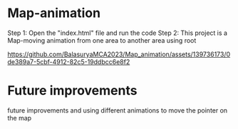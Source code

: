 # Map-animation

Step 1: Open the "index.html" file and run the code 
Step 2: This project is a Map-moving animation from one area to another area using root


https://github.com/BalasuryaMCA2023/Map_animation/assets/139736173/0de389a7-5cbf-4912-82c5-19ddbcc6e8f2



# Future improvements

future improvements and using different animations to move the pointer on the map

